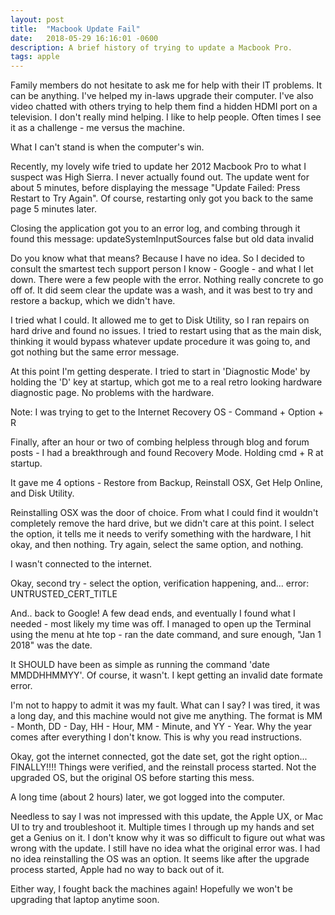 ```yaml
---
layout: post
title:  "Macbook Update Fail"
date:   2018-05-29 16:16:01 -0600
description: A brief history of trying to update a Macbook Pro.
tags: apple
---
```


Family members do not hesitate to ask me for help with their IT problems.  It can be anything.  I've helped my in-laws upgrade their computer.  I've also video chatted with others trying to help them find a hidden HDMI port on a television.  I don't really mind helping.  I like to help people.  Often times I see it as a challenge - me versus the machine.

What I can't stand is when the computer's win.

Recently, my lovely wife tried to update her 2012 Macbook Pro to what I suspect was High Sierra.  I never actually found out.  The update went for about 5 minutes, before displaying the message "Update Failed: Press Restart to Try Again".  Of course, restarting only got you back to the same page 5 minutes later.

Closing the application got you to an error log, and combing through it found this message:  updateSystemInputSources false but old data invalid

Do you know what that means?  Because I have no idea.  So I decided to consult the smartest tech support person I know - Google - and what I let down.  There were a few people with the error.  Nothing really concrete to go off of.  It did seem clear the update was a wash, and it was best to try and restore a backup, which we didn't have.

I tried what I could.  It allowed me to get to Disk Utility, so I ran repairs on hard drive and found no issues.  I tried to restart using that as the main disk, thinking it would bypass whatever update procedure it was going to, and got nothing but the same error message.

At this point I'm getting desperate.  I tried to start in 'Diagnostic Mode' by holding the 'D' key at startup, which got me to a real retro looking hardware diagnostic page.  No problems with the hardware.

Note: I was trying to get to the Internet Recovery OS - Command + Option + R

Finally, after an hour or two of combing helpless through blog and forum posts - I had a breakthrough and found Recovery Mode.  Holding cmd + R at startup.

It gave me 4 options - Restore from Backup, Reinstall OSX, Get Help Online, and Disk Utility.

Reinstalling OSX was the door of choice.  From what I could find it wouldn't completely remove the hard drive, but we didn't care at this point.  I select the option, it tells me it needs to verify something with the hardware, I hit okay, and then nothing.  Try again, select the same option, and nothing.

I wasn't connected to the internet.  

Okay, second try - select the option, verification happening, and... error: UNTRUSTED_CERT_TITLE

And.. back to Google!  A few dead ends, and eventually I found what I needed - most likely my time was off.  I managed to open up the Terminal using the menu at hte top - ran the date command, and sure enough, "Jan 1 2018" was the date.  

It SHOULD have been as simple as running the command 'date MMDDHHMMYY'.  Of course, it wasn't.  I kept getting an invalid date formate error.

I'm not to happy to admit it was my fault.   What can I say?  I was tired, it was a long day, and this machine would not give me anything.  The format is MM - Month, DD - Day, HH - Hour, MM - Minute, and YY - Year.  Why the year comes after everything I don't know.  This is why you read instructions.

Okay, got the internet connected, got the date set, got the right option... FINALLY!!!! Things were verified, and the reinstall process started.  Not the upgraded OS, but the original OS before starting this mess.  

A long time (about 2 hours) later, we got logged into the computer.

Needless to say I was not impressed with this update, the Apple UX, or Mac UI to try and troubleshoot it.  Multiple times I through up my hands and set get a Genius on it.  I don't know why it was so difficult to figure out what was wrong with the update.  I still have no idea what the original error was.  I had no idea reinstalling the OS was an option.  It seems like after the upgrade process started, Apple had no way to back out of it.  

Either way, I fought back the machines again!  Hopefully we won't be upgrading that laptop anytime soon.  
